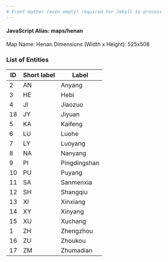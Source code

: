 ```yaml
---
# Front matter (even empty) required for Jekyll to process
---
```


#### JavaScript Alias: maps/henan

Map Name: Henan
Dimensions (Width x Height): 525x508





### List of Entities

ID | Short label | Label
---|---|---|
2|AN|Anyang
3|HE|Hebi
4|JI|Jiaozuo
18|JY|Jiyuan
5|KA|Kaifeng
6|LU|Luohe
7|LY|Luoyang
8|NA|Nanyang
9|PI|Pingdingshan
10|PU|Puyang
11|SA|Sanmenxia
12|SH|Shangqiu
13|XI|Xinxiang
14|XY|Xinyang
15|XU|Xuchang
1|ZH|Zhengzhou
16|ZU|Zhoukou
17|ZM|Zhumadian

